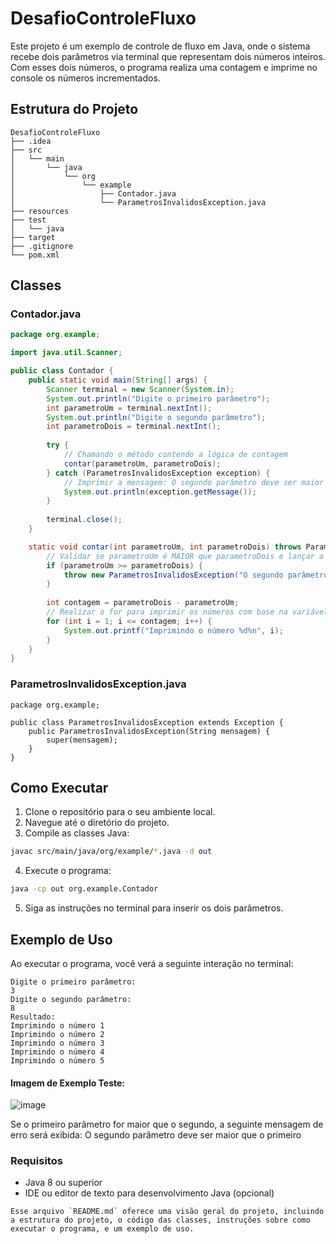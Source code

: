 # DesafioControleFluxo

Este projeto é um exemplo de controle de fluxo em Java, onde o sistema recebe dois parâmetros via terminal que representam dois números inteiros. Com esses dois números, o programa realiza uma contagem e imprime no console os números incrementados.

## Estrutura do Projeto
```plaintext
DesafioControleFluxo
├── .idea
├── src
│   └── main
│       └── java
│           └── org
│               └── example
│                   ├── Contador.java
│                   └── ParametrosInvalidosException.java
├── resources
├── test
│   └── java
├── target
├── .gitignore
└── pom.xml
```

## Classes

### Contador.java

```java
package org.example;

import java.util.Scanner;

public class Contador {
    public static void main(String[] args) {
        Scanner terminal = new Scanner(System.in);
        System.out.println("Digite o primeiro parâmetro");
        int parametroUm = terminal.nextInt();
        System.out.println("Digite o segundo parâmetro");
        int parametroDois = terminal.nextInt();
        
        try {
            // Chamando o método contendo a lógica de contagem
            contar(parametroUm, parametroDois);
        } catch (ParametrosInvalidosException exception) {
            // Imprimir a mensagem: O segundo parâmetro deve ser maior que o primeiro
            System.out.println(exception.getMessage());
        }
        
        terminal.close();
    }

    static void contar(int parametroUm, int parametroDois) throws ParametrosInvalidosException {
        // Validar se parametroUm é MAIOR que parametroDois e lançar a exceção
        if (parametroUm >= parametroDois) {
            throw new ParametrosInvalidosException("O segundo parâmetro deve ser maior que o primeiro");
        }
        
        int contagem = parametroDois - parametroUm;
        // Realizar o for para imprimir os números com base na variável contagem
        for (int i = 1; i <= contagem; i++) {
            System.out.printf("Imprimindo o número %d%n", i);
        }
    }
}

```
### ParametrosInvalidosException.java
```
package org.example;

public class ParametrosInvalidosException extends Exception {
    public ParametrosInvalidosException(String mensagem) {
        super(mensagem);
    }
}

```

## Como Executar

1. Clone o repositório para o seu ambiente local.
2. Navegue até o diretório do projeto.
3. Compile as classes Java:
```bash
javac src/main/java/org/example/*.java -d out
```

4. Execute o programa:
```bash
java -cp out org.example.Contador
```

5. Siga as instruções no terminal para inserir os dois parâmetros.

## Exemplo de Uso
Ao executar o programa, você verá a seguinte interação no terminal:

```
Digite o primeiro parâmetro:
3
Digite o segundo parâmetro:
8
Resultado:
Imprimindo o número 1
Imprimindo o número 2
Imprimindo o número 3
Imprimindo o número 4
Imprimindo o número 5
```
#### Imagem de Exemplo Teste:
![image](https://github.com/user-attachments/assets/4dde41c8-f506-4918-9e8b-71a998ebbd8a)


Se o primeiro parâmetro for maior que o segundo, a seguinte mensagem de erro será exibida:
O segundo parâmetro deve ser maior que o primeiro

### Requisitos
- Java 8 ou superior
- IDE ou editor de texto para desenvolvimento Java (opcional)

```
Esse arquivo `README.md` oferece uma visão geral do projeto, incluindo a estrutura do projeto, o código das classes, instruções sobre como executar o programa, e um exemplo de uso.
```
